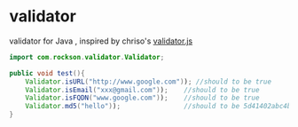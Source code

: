 # validator
validator for Java , inspired by chriso's [validator.js](https://github.com/chriso/validator.js)


```java
import com.rockson.validator.Validator;

public void test(){
	Validator.isURL("http://www.google.com")); //should to be true
	Validator.isEmail("xxx@gmail.com"));	//should to be true
	Validator.isFQDN("www.google.com"));	//should to be true
	Validator.md5("hello"));				//should to be 5d41402abc4b2a76b9719d911017c592
}

```